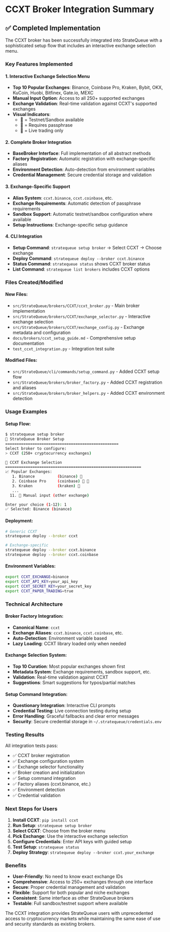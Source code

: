# CCXT Broker Integration Summary

## ✅ Completed Implementation

The CCXT broker has been successfully integrated into StrateQueue with a sophisticated setup flow that includes an interactive exchange selection menu.

### Key Features Implemented

#### 1. **Interactive Exchange Selection Menu**
- **Top 10 Popular Exchanges**: Binance, Coinbase Pro, Kraken, Bybit, OKX, KuCoin, Huobi, Bitfinex, Gate.io, MEXC
- **Manual Input Option**: Access to all 250+ supported exchanges
- **Exchange Validation**: Real-time validation against CCXT's supported exchanges
- **Visual Indicators**: 
  - 🧪 = Testnet/Sandbox available
  - 🔑 = Requires passphrase  
  - 🔴 = Live trading only

#### 2. **Complete Broker Integration**
- **BaseBroker Interface**: Full implementation of all abstract methods
- **Factory Registration**: Automatic registration with exchange-specific aliases
- **Environment Detection**: Auto-detection from environment variables
- **Credential Management**: Secure credential storage and validation

#### 3. **Exchange-Specific Support**
- **Alias System**: `ccxt.binance`, `ccxt.coinbase`, etc.
- **Exchange Requirements**: Automatic detection of passphrase requirements
- **Sandbox Support**: Automatic testnet/sandbox configuration where available
- **Setup Instructions**: Exchange-specific setup guidance

#### 4. **CLI Integration**
- **Setup Command**: `stratequeue setup broker` → Select CCXT → Choose exchange
- **Deploy Command**: `stratequeue deploy --broker ccxt.binance`
- **Status Command**: `stratequeue status` shows CCXT broker status
- **List Command**: `stratequeue list brokers` includes CCXT options

### Files Created/Modified

#### New Files:
- `src/StrateQueue/brokers/CCXT/ccxt_broker.py` - Main broker implementation
- `src/StrateQueue/brokers/CCXT/exchange_selector.py` - Interactive exchange selection
- `src/StrateQueue/brokers/CCXT/exchange_config.py` - Exchange metadata and configuration
- `docs/brokers/ccxt_setup_guide.md` - Comprehensive setup documentation
- `test_ccxt_integration.py` - Integration test suite

#### Modified Files:
- `src/StrateQueue/cli/commands/setup_command.py` - Added CCXT setup flow
- `src/StrateQueue/brokers/broker_factory.py` - Added CCXT registration and aliases
- `src/StrateQueue/brokers/broker_helpers.py` - Added CCXT environment detection

### Usage Examples

#### Setup Flow:
```bash
$ stratequeue setup broker
🔧 StrateQueue Broker Setup
==================================================
Select broker to configure:
> CCXT (250+ cryptocurrency exchanges)

🏦 CCXT Exchange Selection
============================================================
📈 Popular Exchanges:
   1. Binance          (binance) 🧪 
   2. Coinbase Pro     (coinbase) 🧪 🔑
   3. Kraken           (kraken) 🔴 
   ...
  11. 📝 Manual input (other exchange)

Enter your choice (1-12): 1
✅ Selected: Binance (binance)
```

#### Deployment:
```bash
# Generic CCXT
stratequeue deploy --broker ccxt

# Exchange-specific
stratequeue deploy --broker ccxt.binance
stratequeue deploy --broker ccxt.coinbase
```

#### Environment Variables:
```bash
export CCXT_EXCHANGE=binance
export CCXT_API_KEY=your_api_key
export CCXT_SECRET_KEY=your_secret_key
export CCXT_PAPER_TRADING=true
```

### Technical Architecture

#### Broker Factory Integration:
- **Canonical Name**: `ccxt`
- **Exchange Aliases**: `ccxt.binance`, `ccxt.coinbase`, etc.
- **Auto-Detection**: Environment variable based
- **Lazy Loading**: CCXT library loaded only when needed

#### Exchange Selection System:
- **Top 10 Curation**: Most popular exchanges shown first
- **Metadata System**: Exchange requirements, sandbox support, etc.
- **Validation**: Real-time validation against CCXT
- **Suggestions**: Smart suggestions for typos/partial matches

#### Setup Command Integration:
- **Questionary Integration**: Interactive CLI prompts
- **Credential Testing**: Live connection testing during setup
- **Error Handling**: Graceful fallbacks and clear error messages
- **Security**: Secure credential storage in `~/.stratequeue/credentials.env`

### Testing Results

All integration tests pass:
- ✅ CCXT broker registration
- ✅ Exchange configuration system
- ✅ Exchange selector functionality
- ✅ Broker creation and initialization
- ✅ Setup command integration
- ✅ Factory aliases (ccxt.binance, etc.)
- ✅ Environment detection
- ✅ Credential validation

### Next Steps for Users

1. **Install CCXT**: `pip install ccxt`
2. **Run Setup**: `stratequeue setup broker`
3. **Select CCXT**: Choose from the broker menu
4. **Pick Exchange**: Use the interactive exchange selection
5. **Configure Credentials**: Enter API keys with guided setup
6. **Test Setup**: `stratequeue status`
7. **Deploy Strategy**: `stratequeue deploy --broker ccxt.your_exchange`

### Benefits

- **User-Friendly**: No need to know exact exchange IDs
- **Comprehensive**: Access to 250+ exchanges through one interface
- **Secure**: Proper credential management and validation
- **Flexible**: Support for both popular and niche exchanges
- **Consistent**: Same interface as other StrateQueue brokers
- **Testable**: Full sandbox/testnet support where available

The CCXT integration provides StrateQueue users with unprecedented access to cryptocurrency markets while maintaining the same ease of use and security standards as existing brokers.